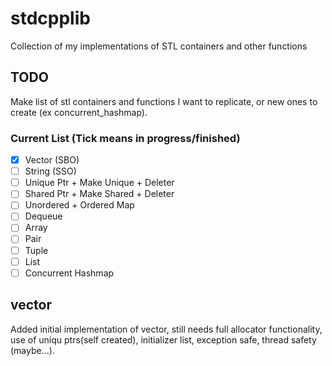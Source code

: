 # stdcpplib
Collection of my implementations of STL containers and other functions

## TODO
Make list of stl containers and functions I want to replicate, or new ones to create (ex concurrent_hashmap).


### Current List (Tick means in progress/finished)
- [X] Vector (SBO)
- [ ] String (SSO)
- [ ] Unique Ptr + Make Unique + Deleter
- [ ] Shared Ptr + Make Shared + Deleter
- [ ] Unordered + Ordered Map
- [ ] Dequeue
- [ ] Array
- [ ] Pair
- [ ] Tuple
- [ ] List
- [ ] Concurrent Hashmap

## vector
Added initial implementation of vector, still needs full allocator functionality, use of uniqu ptrs(self created), initializer list, exception safe, thread safety (maybe...).



